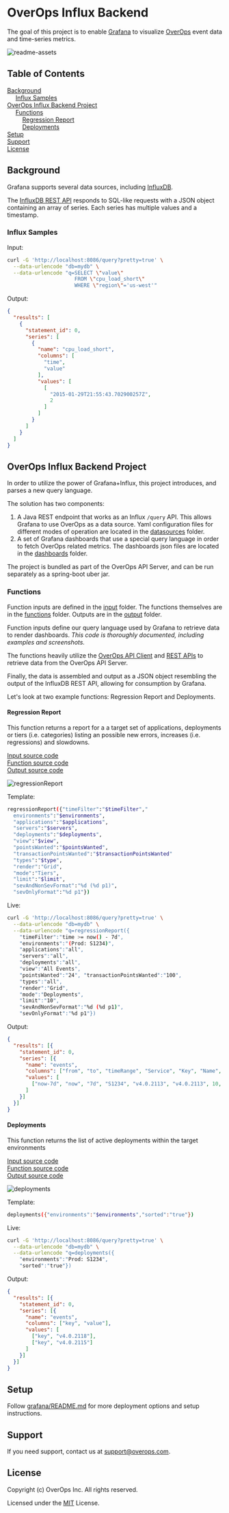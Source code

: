 # OverOps Influx Backend

The goal of this project is to enable [Grafana](https://grafana.com/) to visualize [OverOps](https://www.overops.com) event data and time-series metrics.

![readme-assets](readme-assets/readme3.png)

## Table of Contents

[Background](#background)  
&nbsp;&nbsp;&nbsp;&nbsp; [Influx Samples](#influx-samples)  
[OverOps Influx Backend Project](#overops-influx-backend-project)  
&nbsp;&nbsp;&nbsp;&nbsp; [Functions](#functions)  
&nbsp;&nbsp;&nbsp;&nbsp;&nbsp;&nbsp;&nbsp;&nbsp; [Regression Report](#regression-report)  
&nbsp;&nbsp;&nbsp;&nbsp;&nbsp;&nbsp;&nbsp;&nbsp; [Deployments](#deployments)  
[Setup](#setup)  
[Support](#support)  
[License](#license)

## Background

Grafana supports several data sources, including [InfluxDB](http://docs.grafana.org/features/datasources/influxdb/).

The [InfluxDB REST API](https://docs.influxdata.com/influxdb/v1.7/tools/api/) responds to SQL-like requests with a JSON object containing an array of series.  Each series has multiple values and a timestamp.

### Influx Samples

Input:

```bash
curl -G 'http://localhost:8086/query?pretty=true' \
  --data-urlencode "db=mydb" \
  --data-urlencode "q=SELECT \"value\"
                      FROM \"cpu_load_short\"
                      WHERE \"region\"='us-west'"
```

Output:

```json
{
  "results": [
    {
      "statement_id": 0,
      "series": [
        {
          "name": "cpu_load_short",
          "columns": [
            "time",
            "value"
          ],
          "values": [
            [
              "2015-01-29T21:55:43.702900257Z",
              2
            ]
          ]
        }
      ]
    }
  ]
}
```

## OverOps Influx Backend Project

In order to utilize the power of Grafana+Influx, this project introduces, and parses a new query language.

The solution has two components:

1. A Java REST endpoint that works as an Influx `/query` API. This allows Grafana to use OverOps as a data source. Yaml configuration files for different modes of operation are located in the [datasources](/grafana/conf/provisioning/datasources) folder.
2. A set of Grafana dashboards that use a special query language in order to fetch OverOps related metrics. The dashboards json files are located in the [dashboards](grafana/conf/provisioning/dashboards/overops) folder.

The project is bundled as part of the OverOps API Server, and can be run separately as a spring-boot uber jar.

### Functions

Function inputs are defined in the [input](/src/main/java/com/takipi/integrations/grafana/input) folder. The functions themselves are in the [functions](src/main/java/com/takipi/integrations/grafana/functions) folder. Outputs are in the [output](src/main/java/com/takipi/integrations/grafana/output) folder.

Function inputs define our query language used by Grafana to retrieve data to render dashboards. *This code is thoroughly documented, including examples and screenshots.*

The functions heavily utilize the [OverOps API Client](https://github.com/takipi/api-client) and [REST APIs](https://doc.overops.com/reference) to retrieve data from the OverOps API Server.

Finally, the data is assembled and output as a JSON object resembling the output of the InfluxDB REST API, allowing for consumption by Grafana.

Let's look at two example functions: Regression Report and Deployments.

#### Regression Report

This function returns a report for a a target set of applications, deployments or tiers (i.e. categories) listing an possible new errors, increases (i.e. regressions) and slowdowns.

[Input source code](src/main/java/com/takipi/integrations/grafana/input/RelabilityReportInput.java)  
[Function source code](/src/main/java/com/takipi/integrations/grafana/functions/ReliabilityReportFunction.java)  
[Output source code](/src/main/java/com/takipi/integrations/grafana/output/Series.java)

![regressionReport](readme-assets/regressionReport.png)

Template:

```bash
regressionReport({"timeFilter":"$timeFilter","
  environments":"$environments",
  "applications":"$applications",
  "servers":"$servers",
  "deployments":"$deployments",
  "view":"$view",
  "pointsWanted":"$pointsWanted",
  "transactionPointsWanted":"$transactionPointsWanted"
  "types":"$type",
  "render":"Grid",
  "mode":"Tiers",
  "limit":"$limit",
  "sevAndNonSevFormat":"%d (%d p1)",
  "sevOnlyFormat":"%d p1"})
```

Live:

```bash
curl -G 'http://localhost:8086/query?pretty=true' \
  --data-urlencode "db=mydb" \
  --data-urlencode "q=regressionReport({
    "timeFilter":"time >= now() - 7d",
    "environments":"(Prod: S1234)",
    "applications":"all",
    "servers":"all",
    "deployments":"all",
    "view":"All Events",
    "pointsWanted":"24", "transactionPointsWanted":"100",
    "types":"all",
    "render":"Grid",
    "mode":"Deployments",
    "limit":"10",
    "sevAndNonSevFormat":"%d (%d p1)",
    "sevOnlyFormat":"%d p1"})
```

Output:

```json
{
  "results": [{
    "statement_id": 0,
    "series": [{
      "name": "events",
      "columns": ["from", "to", "timeRange", "Service", "Key", "Name", "NewIssues", "Regressions", "Slowdowns", "NewIssuesDesc", "RegressionsDesc", "SlowdownsDesc", "Score", "ScoreDesc"],
      "values": [
        ["now-7d", "now", "7d", "S1234", "v4.0.2113", "v4.0.2113", 10, "2 p1", "3  (2 p1)", "SocketTimeoutException in CryptoProto$PEncryptedData, ClientAbortException in ParallaxTimerProto$PParallaxTimerData, Logged Warning in RestApiTokenUtil\nand 7 more", "+39% Logged Error in JarClassBytesRetriever$ZeusonV1Retriever, +87% Logged Warning in BackendSourceCodeProcessor", "+289% GracefulTask, +280% QueueMessagesDaemon, +234% FunctionParser$FunctionAsyncTask", 52.5, "100 - (10 new issues + 2 severe error increases * 2 + 1 slowdown + 2 severe slowdowns * 2) * 2.5, avg over 1 days \u003d 52.5. Weights are defined in the Settings dashboard.", "v4.0.2113 over . 1 day agoNew errors: SocketTimeoutException in CryptoProto$PEncryptedData, ClientAbortException in ParallaxTimerProto$PParallaxTimerData, Logged Warning in RestApiTokenUtil\nand 7 moreIncreasing Errors: +39% Logged Error in JarClassBytesRetriever$ZeusonV1Retriever, +87% Logged Warning in BackendSourceCodeProcessorSlowdowns: +289% GracefulTask, +280% QueueMessagesDaemon, +234% FunctionParser$FunctionAsyncTask"],
      ]
    }]
  }]
}
```

#### Deployments

This function returns the list of active deployments within the target environments  

[Input source code](src/main/java/com/takipi/integrations/grafana/input/DeploymentsInput.java)  
[Function source code](src/main/java/com/takipi/integrations/grafana/functions/DeploymentsFunction.java)  
[Output source code](/src/main/java/com/takipi/integrations/grafana/output/Series.java)

![deployments](readme-assets/deployments.png)

Template:

```bash
deployments({"environments":"$environments","sorted":"true"})
```

Live:

```bash
curl -G 'http://localhost:8086/query?pretty=true' \
  --data-urlencode "db=mydb" \
  --data-urlencode "q=deployments({  
    "environments":"Prod: S1234",  
    "sorted":"true"})
```

Output:

```json
{
  "results": [{
    "statement_id": 0,
    "series": [{
      "name": "events",
      "columns": ["key", "value"],
      "values": [
        ["key", "v4.0.2118"],
        ["key", "v4.0.2115"]
      ]
    }]
  }]
}
```

## Setup

Follow [grafana/README.md](grafana/README.md) for more deployment options and setup instructions.

## Support

If you need support, contact us at [support@overops.com](mailto:support@overops.com).

## License

Copyright (c) OverOps Inc. All rights reserved.

Licensed under the [MIT](LICENSE) License.
